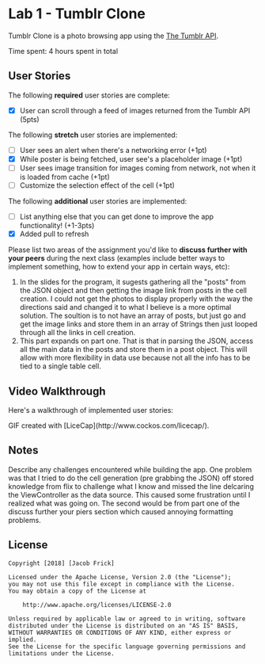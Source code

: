 # Lab 1 - Tumblr Clone

Tumblr Clone is a photo browsing app using the [The Tumblr API](https://www.tumblr.com/docs/en/api/v2#posts).

Time spent: 4 hours spent in total

## User Stories

The following **required** user stories are complete:

- [X] User can scroll through a feed of images returned from the Tumblr API (5pts)

The following **stretch** user stories are implemented:

- [ ] User sees an alert when there's a networking error (+1pt)
- [X] While poster is being fetched, user see's a placeholder image (+1pt)
- [ ] User sees image transition for images coming from network, not when it is loaded from cache (+1pt)
- [ ] Customize the selection effect of the cell (+1pt)

The following **additional** user stories are implemented:

- [ ] List anything else that you can get done to improve the app functionality! (+1-3pts)
-[X] Added pull to refresh

Please list two areas of the assignment you'd like to **discuss further with your peers** during the next class (examples include better ways to implement something, how to extend your app in certain ways, etc):

1. In the slides for the program, it sugests gathering all the "posts" from the JSON object and then getting the image link from posts in the cell creation. I could not get the photos to display properly with the way the directions said and changed it to what I believe is a more optimal solution. The soultion is to not have an array of posts, but just go and get the image links and store them in an array of Strings then just looped through all the links in cell creation. 
2. This part expands on part one. That is that in parsing the JSON, access all the main data in the posts and store them in a post object. This will allow with more flexibility in data use because not all the info has to be tied to a single table cell.

## Video Walkthrough

Here's a walkthrough of implemented user stories:

<blockquote class="imgur-embed-pub" lang="en" data-id="a/LiKqwD3"><a href="//imgur.com/LiKqwD3"></a></blockquote><script async src="//s.imgur.com/min/embed.js" charset="utf-8"></script>
GIF created with [LiceCap](http://www.cockos.com/licecap/).

## Notes

Describe any challenges encountered while building the app.
One problem was that I tried to do the cell generation (pre grabbing the JSON) off stored knowledge from flix to challenge what I know and missed the line delcaring the ViewController as the data source. This caused some frustration until I realized what was going on. The second would be from part one of the discuss further your piers section which caused annoying formatting problems.

## License

    Copyright [2018] [Jacob Frick]

    Licensed under the Apache License, Version 2.0 (the "License");
    you may not use this file except in compliance with the License.
    You may obtain a copy of the License at

        http://www.apache.org/licenses/LICENSE-2.0

    Unless required by applicable law or agreed to in writing, software
    distributed under the License is distributed on an "AS IS" BASIS,
    WITHOUT WARRANTIES OR CONDITIONS OF ANY KIND, either express or implied.
    See the License for the specific language governing permissions and
    limitations under the License.
